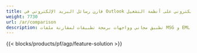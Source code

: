 ```yaml
---
title: قارن رسائل البريد الإلكتروني في Outlook وأرشيفات البريد الإلكتروني على أنظمة التشغيل Windows و Linux و macOS 
weight: 7730
url: /ar/comparison
description: تطبيق مجاني وواجهات برمجة تطبيقات لمقارنة ملفات MSG و EML و EMLX و PST و OST و OFT و MBOX و ICS و VCF
---
```


{{< blocks/products/pf/agp/feature-solution >}} 

